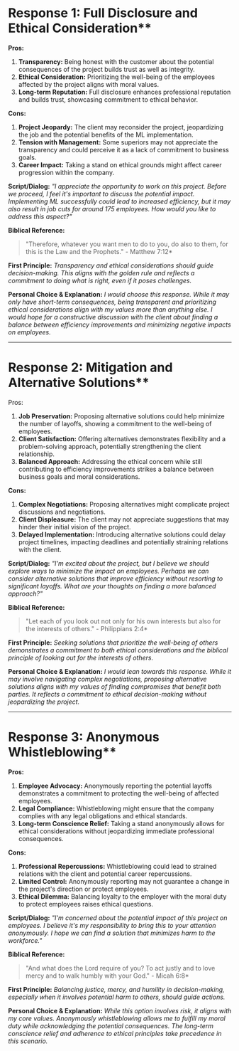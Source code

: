 # Response 1: Full Disclosure and Ethical Consideration**

**Pros:**
1. **Transparency:** Being honest with the customer about the potential consequences of the project builds trust as well as integrity.
2. **Ethical Consideration:** Prioritizing the well-being of the employees affected by the project aligns with moral values.
3. **Long-term Reputation:** Full disclosure enhances professional reputation and builds trust, showcasing commitment to ethical behavior.

**Cons:**
1. **Project Jeopardy:** The client may reconsider the project, jeopardizing the job and the potential benefits of the ML implementation.
2. **Tension with Management:** Some superiors may not appreciate the transparency and could perceive it as a lack of commitment to business goals.
3. **Career Impact:** Taking a stand on ethical grounds might affect career progression within the company.

**Script/Dialog:**
*"I appreciate the opportunity to work on this project. Before we proceed, I feel it's important to discuss the potential impact. Implementing ML successfully could lead to increased efficiency, but it may also result in job cuts for around 175 employees. How would you like to address this aspect?"*

**Biblical Reference:**
>"Therefore, whatever you want men to do to you, do also to them, for this is the Law and the Prophets." - Matthew 7:12*

**First Principle:**
*Transparency and ethical considerations should guide decision-making. This aligns with the golden rule and reflects a commitment to doing what is right, even if it poses challenges.*

**Personal Choice & Explanation:**
*I would choose this response. While it may only have short-term consequences, being transparent and prioritizing ethical considerations align with my values more than anything else. I would hope for a constructive discussion with the client about finding a balance between efficiency improvements and minimizing negative impacts on employees.*

---

# Response 2: Mitigation and Alternative Solutions**

Pros:
1. **Job Preservation:** Proposing alternative solutions could help minimize the number of layoffs, showing a commitment to the well-being of employees.
2. **Client Satisfaction:** Offering alternatives demonstrates flexibility and a problem-solving approach, potentially strengthening the client relationship.
3. **Balanced Approach:** Addressing the ethical concern while still contributing to efficiency improvements strikes a balance between business goals and moral considerations.

**Cons:**
1. **Complex Negotiations:** Proposing alternatives might complicate project discussions and negotiations.
2. **Client Displeasure:** The client may not appreciate suggestions that may hinder their initial vision of the project.
3. **Delayed Implementation:** Introducing alternative solutions could delay project timelines, impacting deadlines and potentially straining relations with the client.

**Script/Dialog:**
*"I'm excited about the project, but I believe we should explore ways to minimize the impact on employees. Perhaps we can consider alternative solutions that improve efficiency without resorting to significant layoffs. What are your thoughts on finding a more balanced approach?"*

**Biblical Reference:**
>"Let each of you look out not only for his own interests but also for the interests of others." - Philippians 2:4*

**First Principle:**
*Seeking solutions that prioritize the well-being of others demonstrates a commitment to both ethical considerations and the biblical principle of looking out for the interests of others.*

**Personal Choice & Explanation:**
*I would lean towards this response. While it may involve navigating complex negotiations, proposing alternative solutions aligns with my values of finding compromises that benefit both parties. It reflects a commitment to ethical decision-making without jeopardizing the project.*

---

# Response 3: Anonymous Whistleblowing**

**Pros:**
1. **Employee Advocacy:** Anonymously reporting the potential layoffs demonstrates a commitment to protecting the well-being of affected employees.
2. **Legal Compliance:** Whistleblowing might ensure that the company complies with any legal obligations and ethical standards.
3. **Long-term Conscience Relief:** Taking a stand anonymously allows for ethical considerations without jeopardizing immediate professional consequences.

**Cons:**
1. **Professional Repercussions:** Whistleblowing could lead to strained relations with the client and potential career repercussions.
2. **Limited Control:** Anonymously reporting may not guarantee a change in the project's direction or protect employees.
3. **Ethical Dilemma:** Balancing loyalty to the employer with the moral duty to protect employees raises ethical questions.

**Script/Dialog:**
*"I'm concerned about the potential impact of this project on employees. I believe it's my responsibility to bring this to your attention anonymously. I hope we can find a solution that minimizes harm to the workforce."*

**Biblical Reference:**
>"And what does the Lord require of you? To act justly and to love mercy and to walk humbly with your God." - Micah 6:8*

**First Principle:**
*Balancing justice, mercy, and humility in decision-making, especially when it involves potential harm to others, should guide actions.*

**Personal Choice & Explanation:**
*While this option involves risk, it aligns with my core values. Anonymously whistleblowing allows me to fulfill my moral duty while acknowledging the potential consequences. The long-term conscience relief and adherence to ethical principles take precedence in this scenario.*
